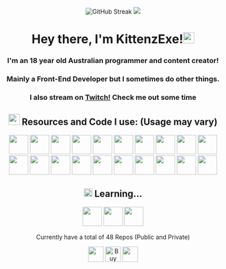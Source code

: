 <div align="center">
  <img src="https://streak-stats.demolab.com?user=KittenzExe&theme=transparent&hide_border=true&date_format=j%20M%5B%20Y%5D&currStreakNum=7D77D7&dates=7D77D7&fire=7D77D7&sideLabels=7D77D7&sideNums=7D77D7&ring=7D77D7&currStreakLabel=7D77D7" alt="GitHub Streak">
  <img src="https://github-profile-trophy.vercel.app/?username=kittenzexe&theme=darkhub&no-frame=true&no-bg=true&column=3&row=2&margin-w=5"/>
</div>
<div align="center">
  <h1>Hey there, I'm KittenzExe!<img height="26" src="https://github.com/KittenzExe/KittenzExe/assets/67358250/2a1b2234-acad-41ba-8b21-3b0d7cd353eb"></h1>
  <h3>I'm an 18 year old Australian programmer and content creator!</h3>
  <h3>Mainly a Front-End Developer but I sometimes do other things.</h3>
  <h3>I also stream on <a href="https://twitch.tv/kittenzexe">Twitch!</a> Check me out some time</h3>
  <h2><img height="26" src="https://github.com/KittenzExe/KittenzExe/assets/67358250/5ef760aa-78ac-4df2-8240-d4ded236817b"> Resources and Code I use: (Usage may vary)</h2>
  <p>   
    <img src="https://cdn.jsdelivr.net/gh/devicons/devicon/icons/blender/blender-original.svg" width="45" height="45"/>
    <img src="https://cdn.jsdelivr.net/gh/devicons/devicon/icons/csharp/csharp-original.svg" width="45" height="45"/>
    <img src="https://cdn.jsdelivr.net/gh/devicons/devicon/icons/css3/css3-original.svg" width="45" height="45"/>
    <img src="https://cdn.jsdelivr.net/gh/devicons/devicon/icons/digitalocean/digitalocean-original.svg" width="45" height="45"/>
    <img src="https://cdn.jsdelivr.net/gh/devicons/devicon/icons/firebase/firebase-plain.svg" width="45" height="45"/>
    <img src="https://cdn.jsdelivr.net/gh/devicons/devicon/icons/firefox/firefox-plain.svg" width="45" height="45"/>
    <img src="https://cdn.jsdelivr.net/gh/devicons/devicon/icons/git/git-original.svg" width="45" height="45"/>
    <img src="https://cdn.jsdelivr.net/gh/devicons/devicon/icons/github/github-original.svg" width="45" height="45"/>
    <img src="https://cdn.jsdelivr.net/gh/devicons/devicon/icons/googlecloud/googlecloud-original.svg" width="45" height="45"/>
    <img src="https://cdn.jsdelivr.net/gh/devicons/devicon/icons/html5/html5-original.svg" width="45" height="45"/>
    <br>
    <img src="https://cdn.jsdelivr.net/gh/devicons/devicon/icons/illustrator/illustrator-plain.svg" width="45" height="45"/>
    <img src="https://cdn.jsdelivr.net/gh/devicons/devicon/icons/javascript/javascript-original.svg" width="45" height="45"/>
    <img src="https://cdn.jsdelivr.net/gh/devicons/devicon/icons/python/python-original.svg" width="45" height="45"/>
    <img src="https://cdn.jsdelivr.net/gh/devicons/devicon/icons/pytorch/pytorch-original.svg" width="45" height="45"/>
    <img src="https://cdn.jsdelivr.net/gh/devicons/devicon/icons/svelte/svelte-original.svg" width="45" height="45"/>
    <img src="https://cdn.jsdelivr.net/gh/devicons/devicon/icons/tailwindcss/tailwindcss-plain.svg" width="45" height="45"/>
    <img src="https://cdn.jsdelivr.net/gh/devicons/devicon/icons/trello/trello-plain.svg" width="45" height="45"/>
    <img src="https://cdn.jsdelivr.net/gh/devicons/devicon/icons/typescript/typescript-original.svg" width="45" height="45"/>
    <img src="https://cdn.jsdelivr.net/gh/devicons/devicon/icons/vscode/vscode-original.svg" width="45" height="45"/>
    <img src="https://cdn.jsdelivr.net/gh/devicons/devicon/icons/windows8/windows8-original.svg" width="45" height="45"/>
  </p>
  <h2><img height="20" src="https://github.com/KittenzExe/KittenzExe/assets/67358250/49b3c67f-f777-49f7-bf9c-8355c2ea62b8"> Learning...</h2>
  <p>   
    <img src="https://cdn.jsdelivr.net/gh/devicons/devicon/icons/lua/lua-original-wordmark.svg" width="45" height="45"/>
    <img src="https://cdn.jsdelivr.net/gh/devicons/devicon/icons/rust/rust-plain.svg" width="45" height="45"/>
    <img src="https://upload.wikimedia.org/wikipedia/commons/1/1f/WebAssembly_Logo.svg" width="45" height="45"/>
  </p>
  <p>Currently have a total of 48 Repos (Public and Private)</p>
  <img src="https://github.com/KittenzExe/KittenzExe/assets/67358250/4b296fdd-d8e6-462a-8ccd-11876cf92e79" height="36"> <a href='https://ko-fi.com/K3K6ILI1Q' target='_blank'><img height='36' style='border:0px;height:36px;' src='https://storage.ko-fi.com/cdn/kofi2.png?v=3' border='0' alt='Buy Me a Coffee at ko-fi.com' /></a> <img src="https://github.com/KittenzExe/KittenzExe/assets/67358250/0b4c3461-64ff-46a9-87ce-0d078457b9a5" height="36">
</div>
